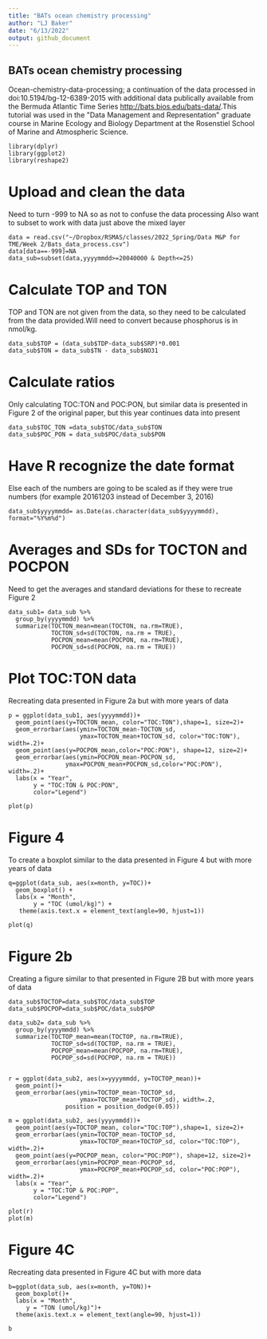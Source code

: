 ```yaml
---
title: "BATs ocean chemistry processing"
author: "LJ Baker"
date: "6/13/2022"
output: github_document
---
```


## BATs ocean chemistry processing
Ocean-chemistry-data-processing; a continuation of the data processed in doi:10.5194/bg-12-6389-2015 with additional data publically available from the Bermuda Atlantic Time Series <http://bats.bios.edu/bats-data/>.This tutorial was used in the "Data Management and Representation" graduate course in Marine Ecology and Biology Department at the Rosenstiel School of Marine and Atmospheric Science. 


```{r libraries needed}
library(dplyr)
library(ggplot2)
library(reshape2)
```

# Upload and clean the data

Need to turn -999 to NA so as not to confuse the data processing
Also want to subset to work with data just above the mixed layer

```{r}
data = read.csv("~/Dropbox/RSMAS/classes/2022_Spring/Data M&P for TME/Week 2/Bats_data_process.csv")
data[data==-999]=NA
data_sub=subset(data,yyyymmdd>=20040000 & Depth<=25)
```

# Calculate TOP and TON
TOP and TON are not given from the data, so they need to be calculated from the data provided.Will need to  convert because phosphorus is in nmol/kg.

```{r}
data_sub$TOP = (data_sub$TDP-data_sub$SRP)*0.001
data_sub$TON = data_sub$TN - data_sub$NO31
```

# Calculate ratios
Only calculating TOC:TON and POC:PON, but similar data is presented in Figure 2 of the original paper, but this year continues data into present 
```{r}
data_sub$TOC_TON =data_sub$TOC/data_sub$TON
data_sub$POC_PON = data_sub$POC/data_sub$PON
```

# Have R recognize the date format
Else each of the numbers are going to be scaled as if they were true numbers (for example 20161203 instead of December 3, 2016)
```{r}
data_sub$yyyymmdd= as.Date(as.character(data_sub$yyyymmdd), format="%Y%m%d")
```

# Averages and SDs for TOCTON and POCPON
Need to get the averages and standard deviations for these to recreate Figure 2
```{r}
data_sub1= data_sub %>%
  group_by(yyyymmdd) %>%
  summarize(TOCTON_mean=mean(TOCTON, na.rm=TRUE),
            TOCTON_sd=sd(TOCTON, na.rm = TRUE),
            POCPON_mean=mean(POCPON, na.rm=TRUE),
            POCPON_sd=sd(POCPON, na.rm = TRUE))
```

# Plot TOC:TON data
Recreating data presented in Figure 2a but with more years of data 
```{r}
p = ggplot(data_sub1, aes(yyyymmdd))+
  geom_point(aes(y=TOCTON_mean, color="TOC:TON"),shape=1, size=2)+
  geom_errorbar(aes(ymin=TOCTON_mean-TOCTON_sd,
                    ymax=TOCTON_mean+TOCTON_sd, color="TOC:TON"), width=.2)+
  geom_point(aes(y=POCPON_mean,color="POC:PON"), shape=12, size=2)+
  geom_errorbar(aes(ymin=POCPON_mean-POCPON_sd,
                ymax=POCPON_mean+POCPON_sd,color="POC:PON"), width=.2)+
  labs(x = "Year",
       y = "TOC:TON & POC:PON",
       color="Legend")
```

```{r, echo =FALSE}
plot(p)
```

# Figure 4
To create a boxplot similar to the data presented in Figure 4 but with more years of data
```{r}
q=ggplot(data_sub, aes(x=month, y=TOC))+
  geom_boxplot() + 
  labs(x = "Month",
       y = "TOC (umol/kg)") + 
   theme(axis.text.x = element_text(angle=90, hjust=1))
```

```{r, echo=FALSE}
plot(q)
```

# Figure 2b
Creating a figure similar to that presented in Figure 2B but with more years of data 
```{r}
data_sub$TOCTOP=data_sub$TOC/data_sub$TOP
data_sub$POCPOP=data_sub$POC/data_sub$POP

data_sub2= data_sub %>%
  group_by(yyyymmdd) %>%
  summarize(TOCTOP_mean=mean(TOCTOP, na.rm=TRUE),
            TOCTOP_sd=sd(TOCTOP, na.rm = TRUE),
            POCPOP_mean=mean(POCPOP, na.rm=TRUE),
            POCPOP_sd=sd(POCPOP, na.rm = TRUE))


r = ggplot(data_sub2, aes(x=yyyymmdd, y=TOCTOP_mean))+
  geom_point()+
  geom_errorbar(aes(ymin=TOCTOP_mean-TOCTOP_sd,
                    ymax=TOCTOP_mean+TOCTOP_sd), width=.2,
                position = position_dodge(0.05))

m = ggplot(data_sub2, aes(yyyymmdd))+
  geom_point(aes(y=TOCTOP_mean, color="TOC:TOP"),shape=1, size=2)+
  geom_errorbar(aes(ymin=TOCTOP_mean-TOCTOP_sd,
                    ymax=TOCTOP_mean+TOCTOP_sd, color="TOC:TOP"), width=.2)+
  geom_point(aes(y=POCPOP_mean, color="POC:POP"), shape=12, size=2)+
  geom_errorbar(aes(ymin=POCPOP_mean-POCPOP_sd,
                    ymax=POCPOP_mean+POCPOP_sd, color="POC:POP"), width=.2)+
  labs(x = "Year",
       y = "TOC:TOP & POC:POP",
       color="Legend")

plot(r)
plot(m)
```

# Figure 4C
Recreating data presented in Figure 4C but with more data 
```{r}
b=ggplot(data_sub, aes(x=month, y=TON))+
  geom_boxplot()+
  labs(x = "Month",
     y = "TON (umol/kg)")+ 
  theme(axis.text.x = element_text(angle=90, hjust=1))

b
```


